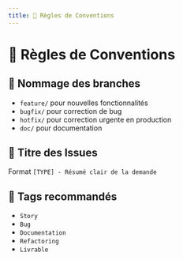 ```yaml
---
title: 📖 Règles de Conventions
---
```


# 📖 Règles de Conventions

## 📌 Nommage des branches

- `feature/` pour nouvelles fonctionnalités
- `bugfix/` pour correction de bug
- `hotfix/` pour correction urgente en production
- `doc/` pour documentation

## 📌 Titre des Issues

Format `[TYPE] - Résumé clair de la demande`

## 📌 Tags recommandés

- `Story`
- `Bug`
- `Documentation`
- `Refactoring`
- `Livrable`
